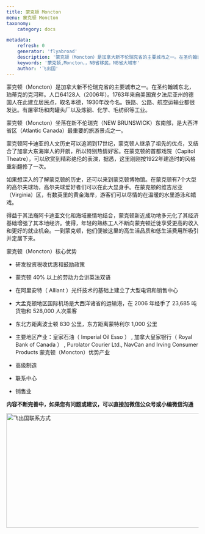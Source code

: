 ```yaml
---
title: 蒙克顿 Moncton
menu: 蒙克顿 Moncton
taxonomy:
    category: docs

metadata:
    refresh: 0
    generator: 'flyabroad'
    description: '蒙克顿（Moncton）是加拿大新不伦瑞克省的主要城市之一。在圣约翰城东北，珀蒂克的克河畔。人口64128人（2006年）。1763年来自美国宾夕法尼亚州的德国人在此建立居民点，取名本德，1930年改今名。铁路、公路、航空运输业都很发达。有屠宰场和肉罐头厂以及炼钢、化学、毛纺织等工业。'
    keywords: '蒙克顿,Moncton，，NB省移民，NB省大城市'
    author: '飞出国'
---
```

蒙克顿（Moncton）是加拿大新不伦瑞克省的主要城市之一。在圣约翰城东北，珀蒂克的克河畔。人口64128人（2006年）。1763年来自美国宾夕法尼亚州的德国人在此建立居民点，取名本德，1930年改今名。铁路、公路、航空运输业都很发达。有屠宰场和肉罐头厂以及炼钢、化学、毛纺织等工业。

蒙克顿（Moncton）坐落在新不伦瑞克（NEW BRUNSWICK）东南部，是大西洋省区（Atlantic Canada）最重要的旅游景点之一。

蒙克顿阿卡迪亚的人文历史可以追溯到17世纪，蒙克顿人继承了祖先的优点，又结合了加拿大东海岸人的开朗，所以特别热情好客。在蒙克顿的首都戏院（Capitol Theatre），可以欣赏到精彩绝伦的表演，据悉，这里刚刚按1922年建造时的风格重新翻修了一次。

如果想深入的了解蒙克顿的历史，还可以来到蒙克顿博物馆。在蒙克顿有7个大型的高尔夫球场，高尔夫球爱好者们可以在此大显身手。在蒙克顿的维吉尼亚（Virginia）区，有数英里的黄金海岸，游客们可以尽情的在温暖的水里游泳和嬉戏。

得益于其法裔阿卡迪亚文化和海域豪情地结合，蒙克顿新近成功地多元化了其经济基础增强了其本地经济。使得，年轻的熟练工人不断向蒙克顿迁徙享受更高的收入和更好的就业机会。一到蒙克顿，他们便被这里的高生活品质和低生活费用所吸引并定居下来。

蒙克顿（Moncton）核心优势

*  研发投资税收优惠和鼓励政策
*  蒙克顿 40% 以上的劳动力会讲英法双语
*  在阿里安特（ Alliant ）光纤技术的基础上建立了大型电讯和销售中心
*  大孟克顿地区国际机场是大西洋诸省的运输港，在 2006 年经手了 23,685 吨货物和 528,000 人次乘客
*  东北方距离波士顿 830 公里，东方距离蒙特利尔 1,000 公里
*  主要地区产业：皇家石油（ Imperial Oil Esso ） , 加拿大皇家银行（ Royal Bank of Canada ） , Purolator Courier Ltd., NavCan and Irving Consumer Products
蒙克顿（Moncton）优势产业

*  高级制造
*  联系中心
*  销售业

**内容不断完善中，如果您有问题或建议，可以直接加微信公众号或小编微信沟通**

<img src="http://wx1.sinaimg.cn/mw1024/892c310fly1fgkvndf1s9j20p008d0v3.jpg" width = "900" height = "300" alt="飞出国联系方式" align=center />